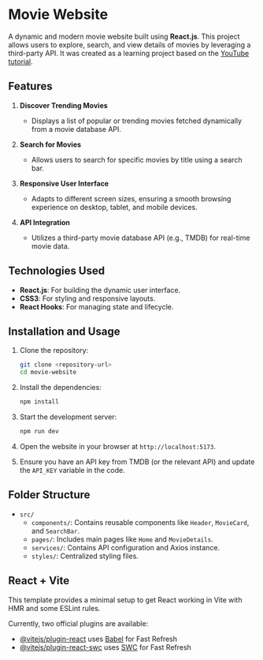 # Movie Website

A dynamic and modern movie website built using **React.js**. This project allows users to explore, search, and view details of movies by leveraging a third-party API. It was created as a learning project based on the [YouTube tutorial](https://youtu.be/G6D9cBaLViA?si=O3NIThdrOWi5OCVu).

## Features

1. **Discover Trending Movies**  
   - Displays a list of popular or trending movies fetched dynamically from a movie database API.  

2. **Search for Movies**  
   - Allows users to search for specific movies by title using a search bar.  

3. **Responsive User Interface**  
   - Adapts to different screen sizes, ensuring a smooth browsing experience on desktop, tablet, and mobile devices.  

4. **API Integration**  
   - Utilizes a third-party movie database API (e.g., TMDB) for real-time movie data.  

## Technologies Used

- **React.js**: For building the dynamic user interface.  
- **CSS3**: For styling and responsive layouts.  
- **React Hooks**: For managing state and lifecycle.  

## Installation and Usage

1. Clone the repository:  
   ```bash  
   git clone <repository-url>  
   cd movie-website  
   ```  

2. Install the dependencies:  
   ```bash  
   npm install  
   ```  

3. Start the development server:  
   ```bash  
   npm run dev  
   ```  

4. Open the website in your browser at `http://localhost:5173`.  

5. Ensure you have an API key from TMDB (or the relevant API) and update the `API_KEY` variable in the code.  

## Folder Structure

- `src/`  
  - `components/`: Contains reusable components like `Header`, `MovieCard`, and `SearchBar`.  
  - `pages/`: Includes main pages like `Home` and `MovieDetails`.  
  - `services/`: Contains API configuration and Axios instance.  
  - `styles/`: Centralized styling files.  

## React + Vite

This template provides a minimal setup to get React working in Vite with HMR and some ESLint rules.

Currently, two official plugins are available:

- [@vitejs/plugin-react](https://github.com/vitejs/vite-plugin-react/blob/main/packages/plugin-react/README.md) uses [Babel](https://babeljs.io/) for Fast Refresh
- [@vitejs/plugin-react-swc](https://github.com/vitejs/vite-plugin-react-swc) uses [SWC](https://swc.rs/) for Fast Refresh

